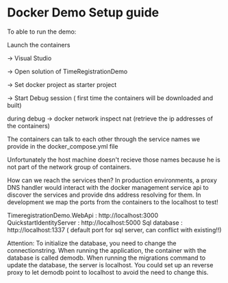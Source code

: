 # Docker Demo Setup guide
 

 
To able to run the demo:  
 
Launch the containers  
 
-> Visual Studio  
 
-> Open solution of TimeRegistrationDemo  
 
-> Set docker project as starter project  
 
-> Start Debug session ( first time the containers will be downloaded and built)  
 
during debug -> docker network inspect nat  (retrieve the ip addresses of the containers)  
 
The containers can talk to each other through the service names we provide in the docker_compose.yml file

Unfortunately the host machine doesn't recieve those names because he is not part of the network group of containers.  
 
How can we reach the services then? In production environments, a proxy DNS handler would interact with the docker management service api to discover the services and provide dns address resolving for them.
In development we map the ports from the containers to the localhost to test!

TimeregistrationDemo.WebApi :  http://localhost:3000 
QuickstartIdentityServer    :  http://localhost:5000
Sql database                :  http://localhost:1337  ( default port for sql server, can conflict with existing!!)

Attention:
To initialize the database, you need to change the connectionstring.
When running the application, the container with the database is called demodb.
When running the migrations command to update the database, the server is localhost.
You could set up an reverse proxy to let demodb point to localhost to avoid the need to change this.
  

 
